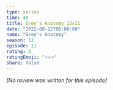 ```yaml
---
type: series
time: 40
title: Grey's Anatomy 12x11
date: "2022-08-12T00:00:00"
name: "Grey's Anatomy"
season: 12
episode: 11
rating: 3
ratingEmoji: "⭐️⭐️⭐️"
share: false
---
```


*[No review was written for this episode]*
